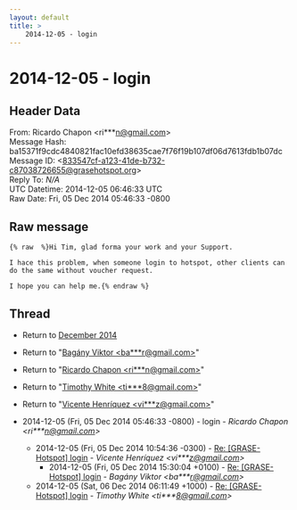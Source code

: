 ```yaml
---
layout: default
title: >
    2014-12-05 - login
---
```


# 2014-12-05 - login

## Header Data

From: Ricardo Chapon \<ri***n@gmail.com\><br>
Message Hash: ba15371f9cdc4840821fac10efd38635cae7f76f19b107df06d7613fdb1b07dc<br>
Message ID: \<833547cf-a123-41de-b732-c87038726655@grasehotspot.org\><br>
Reply To: _N/A_<br>
UTC Datetime: 2014-12-05 06:46:33 UTC<br>
Raw Date: Fri, 05 Dec 2014 05:46:33 -0800<br>

## Raw message

```
{% raw  %}Hi Tim, glad forma your work and your Support.

I hace this problem, when someone login to hotspot, other clients can do the same without voucher request.

I hope you can help me.{% endraw %}
```

## Thread

+ Return to [December 2014](/archive/2014/12)

+ Return to "[Bagány Viktor <ba***r<span>@</span>gmail.com>](/authors/ba___r_at_gmail_com)"
+ Return to "[Ricardo Chapon <ri***n<span>@</span>gmail.com>](/authors/ri___n_at_gmail_com)"
+ Return to "[Timothy White <ti***8<span>@</span>gmail.com>](/authors/ti___8_at_gmail_com)"
+ Return to "[Vicente Henríquez <vi***z<span>@</span>gmail.com>](/authors/vi___z_at_gmail_com)"

+ 2014-12-05 (Fri, 05 Dec 2014 05:46:33 -0800) - login - _Ricardo Chapon \<ri***n@gmail.com\>_
  + 2014-12-05 (Fri, 05 Dec 2014 10:54:36 -0300) - [Re: [GRASE-Hotspot] login](/archive/2014/12/df88c8580a4e148daf58580c0d5587df0ca980ea393f7730c5c65250934b7606) - _Vicente Henríquez \<vi***z@gmail.com\>_
    + 2014-12-05 (Fri, 05 Dec 2014 15:30:04 +0100) - [Re: [GRASE-Hotspot] login](/archive/2014/12/784819e737e7074b50ad90964ea17f66cc2f662aa3c174310333fe744a84b660) - _Bagány Viktor \<ba***r@gmail.com\>_
  + 2014-12-05 (Sat, 06 Dec 2014 06:11:49 +1000) - [Re: [GRASE-Hotspot] login](/archive/2014/12/891cd4b119f6c8fb1a2ccd59c2ef847ce6e6938e040f980c6762df15c8ccebf3) - _Timothy White \<ti***8@gmail.com\>_

